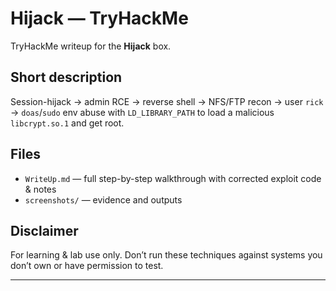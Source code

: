 # Hijack — TryHackMe

TryHackMe writeup for the **Hijack** box.

## Short description
Session-hijack → admin RCE → reverse shell → NFS/FTP recon → user `rick` → `doas`/`sudo` env abuse with `LD_LIBRARY_PATH` to load a malicious `libcrypt.so.1` and get root.

## Files
- `WriteUp.md` — full step-by-step walkthrough with corrected exploit code & notes  
- `screenshots/` — evidence and outputs

## Disclaimer
For learning & lab use only. Don’t run these techniques against systems you don’t own or have permission to test.

---
